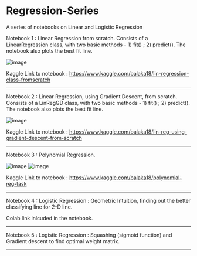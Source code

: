 # Regression-Series
A series of notebooks on Linear and Logistic Regression

Notebook 1 : Linear Regression from scratch. Consists of a LinearRegression class, with two basic methods - 1) fit() ; 2) predict(). The notebook also plots the best fit line.

![image](https://user-images.githubusercontent.com/49288068/83112439-c87ee080-a0e3-11ea-8a3a-21c6cdc289ab.png)

Kaggle Link to notebook : https://www.kaggle.com/balaka18/lin-regression-class-fromscratch
_______________________________________________________________________________________________________________________________________

Notebook 2 : Linear Regression, using Gradient Descent, from scratch. Consists of a LinRegGD class, with two basic methods - 1) fit() ; 2) predict(). The notebook also plots the best fit line.

![image](https://user-images.githubusercontent.com/49288068/83664750-09955a00-a5e8-11ea-8ce5-12f4286dfa46.png)

Kaggle Link to notebook : https://www.kaggle.com/balaka18/lin-reg-using-gradient-descent-from-scratch
_______________________________________________________________________________________________________________________________________

Notebook 3 : Polynomial Regression.

![image](https://user-images.githubusercontent.com/49288068/84427575-c28c1200-ac42-11ea-9587-ede4e67d535a.png)
![image](https://user-images.githubusercontent.com/49288068/84427315-5c06f400-ac42-11ea-8fcc-5dd1341229bc.png)


Kaggle Link to notebook : https://www.kaggle.com/balaka18/polynomial-reg-task
_______________________________________________________________________________________________________________________________________

Notebook 4 : Logistic Regression : Geometric Intuition, finding out the better classifying line for 2-D line.

Colab link inlcuded in the notebook.
_______________________________________________________________________________________________________________________________________

Notebook 5 : Logistic Regression : Squashing (sigmoid function) and Gradient descent to find optimal weight matrix.

_______________________________________________________________________________________________________________________________________

